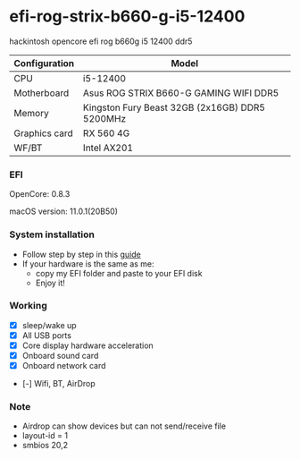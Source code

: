 # efi-rog-strix-b660-g-i5-12400
hackintosh opencore efi rog b660g i5 12400 ddr5


| Configuration | Model |
|  ----  | ----  |
| CPU  | i5-12400 |
| Motherboard | Asus ROG STRIX B660-G GAMING WIFI DDR5 |
| Memory | Kingston Fury Beast 32GB (2x16GB) DDR5 5200MHz |
| Graphics card | RX 560 4G |
| WF/BT |	Intel AX201

### EFI 

OpenCore: 0.8.3

macOS version: 11.0.1(20B50)
### System installation
* Follow step by step in this [guide](https://dortania.github.io/OpenCore-Install-Guide/installer-guide/)
* If your hardware is the same as me:
  * copy my EFI folder and paste to your EFI disk
  * Enjoy it!
### Working
* [x] sleep/wake up
* [x] All USB ports
* [x] Core display hardware acceleration
* [x] Onboard sound card
* [x] Onboard network card
* [-] Wifi, BT, AirDrop
### Note
* Airdrop can show devices but can not send/receive file
* layout-id = 1
* smbios 20,2
